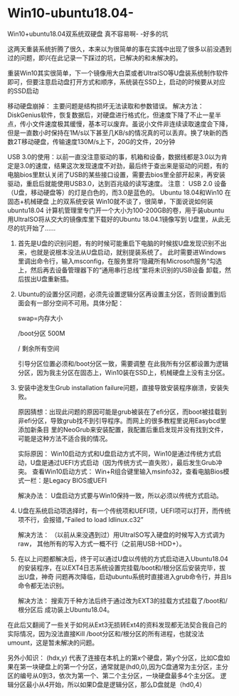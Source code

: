 # Win10-ubuntu18.04-
Win10+ubuntu18.04双系统双硬盘 真不容易啊- -好多的坑

这两天重装系统折腾了很久，本来以为很简单的事在实践中出现了很多以前没遇到过的问题，即兴在此记录一下踩过的坑，已解决的和未解决的。

重装Win10其实很简单，下一个镜像用大白菜或者UltraISO等U盘装系统制作软件即可，但要注意启动盘打开方式和顺序，系统装在SSD上，启动的时候要从对应的SSD启动

移动硬盘崩掉： 主要问题是结构损坏无法读取和参数错误。
解决方法： DiskGenius软件，恢复数据后，对硬盘进行格式化，但速度下降了不止一星半点，传小文件速度极其缓慢，基本可以废弃。虽说小文件非连续读取速度会下降，但是一直数小时保持在1M/s以下甚至几KB/s的情况真的可以丢弃。换了块新的西数2T移动硬盘，传输速度130M/s上下，20G的文件，20分钟

USB 3.0的使用：以前一直没注意驱动的事，机箱和设备，数据线都是3.0以为肯定是3.0的速度，结果这次发现速度不对劲，最后终于查出来是驱动的问题，有的电脑bios里默认关闭了USB的某些接口设置，需要去bios里全部开起来，再安装驱动，重启后就能使用USB3.0，达到百兆级的读写速度。
注意： USB 2.0 设备（U盘，移动硬盘等）的灯是白色的，而3.0是蓝色的。
Ubuntu 18.04和Win10 在 固态+机械硬盘 上的双系统安装
Win10就不谈了，很简单，下面说说如何装ubuntu18.04
计算机管理里专门开一个大小为100-200GB的卷，用于装ubuntu
用UltraISO将从交大的镜像库里下载好的Ubuntu 18.04.1镜像写到
U盘里，从此无尽的坑开始了……

1.	首先是U盘的识别问题，有的时候可能重启下电脑的时候拔U盘发现识别不出来，也就是说根本没法从U盘启动，就别提装系统了。
    此时需要进Windows里调出命令行，输入msconfig，在服务里将“隐藏所有Microsoft服务“勾选上，然后再去设备管理器下的“通用串行总线”里将未识别的USB设备     卸载，然后拔出U盘重新插。

2.	Ubuntu的设置分区问题，必须先设置逻辑分区再设置主分区，否则设置到后面会有一部分空间不可用。具体分配： 
    
    swap=内存大小
    
    /boot分区 500M  
    
    /  剩余所有空间 
    
    引导分区位置必须和/boot分区一致，需要调整
    在此我所有分区都设置为逻辑分区，因为我主分区在固态上，Win10装在SSD上，机械硬盘上没有主分区。

3.	安装中途发生Grub installation failure问题，直接导致安装程序崩溃，安装失败。

    原因猜想：出现此问题的原因可能是grub被装在了efi分区，而boot被挂载到非efi分区，导致grub找不到引导程序。而网上的很多教程里说用Easybcd里添加新条目     里的NeoGrub来安装配置，我配置后重启发现并没有找到文件，可能是这种方法不适合我的情况。

    实际原因： Win10启动方式和U盘启动方式不同，Win10是通过传统方式启动，U盘是通过UEFI方式启动（因为传统方式一直失败），最后发生Grub冲突。
    查看Win10启动方式： Win+R组合键里输入msinfo32，查看电脑Bios模式一栏：是Legacy BIOS或UEFI

    解决办法： U盘启动方式要与Win10保持一致，所以必须以传统方式启动。

4.	U盘在系统启动项选择时，有一个传统项和UEFI项，UEFI项可以打开，而传统项不行，会报错，”Failed to load ldlinux.c32” 

    解决方法： （以前从来没遇到过）用UltraISO写入硬盘的时候写入方式调为raw， 其他所有的写入方式一概不行（之前用USB-HDD+）。

5.	在以上问题都解决后，终于可以通过U盘以传统的方式启动进入Ubuntu18.04的安装程序，在以EXT4日志系统设置完挂载/boot和/根分区后安装完毕，拔出U盘，神奇     问题再次降临，启动ubuntu系统时直接进入grub命令行，并且ls命令都无法识别。
    
    解决方法： 搜索万千种方法后终于通过改为EXT3的挂载方式挂载了/boot和/根分区后 成功装上Ubuntu18.04。


在此后又翻阅了一些关于如何从Ext3无损转Ext4的资料发现都无法契合我自己的实际情况，因为没法直接Kill /boot分区和/根分区的所有进程，也就没法umount，这是暂未解决的问题。

另外小知识： (hdx,y) 代表了连接在本机上的第x个硬盘，第y个分区，比如C盘如果在第一块硬盘上的第一个分区，通常就是(hd0,0),因为C盘通常为主分区，主分区的编号从0到3，依次为第一个、第二个主分区，一块硬盘最多4个主分区。 逻辑分区最小从4开始，所以如果D盘是逻辑分区，那么D盘就是（hd0,4）

